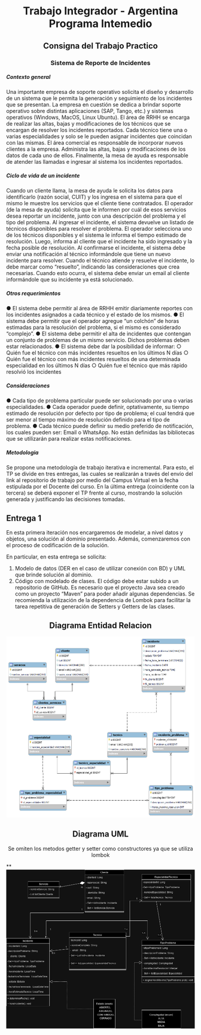 # <h1 align="center" >Trabajo Integrador - Argentina Programa Intemedio</h1>
<h2 align="center"> Consigna del Trabajo Practico </h2>
<h3 align="center">Sistema de Reporte de Incidentes</h3>
<h5>Contexto general</h5>
<p>Una importante empresa de soporte operativo solicita el diseño y desarrollo de un sistema que le permita la generación y seguimiento de los incidentes que se presentan.
La empresa en cuestión se dedica a brindar soporte operativo sobre distintas aplicaciones (SAP, Tango, etc.) y sistemas operativos (Windows, MacOS, Linux Ubuntu).
El área de RRHH se encarga de realizar las altas, bajas y modificaciones de los técnicos que se encargan de resolver los incidentes reportados.
Cada técnico tiene una o varias especialidades y solo se le pueden asignar incidentes que coincidan con las mismas.
El área comercial es responsable de incorporar nuevos clientes a la empresa. Administra las altas, bajas y modificaciones de los datos de cada uno de ellos.
Finalmente, la mesa de ayuda es responsable de atender las llamadas e ingresar al sistema los incidentes reportados.
</p>
<h5>Ciclo de vida de un incidente</h5>
<p>Cuando un cliente llama, la mesa de ayuda le solicita los datos para identificarlo (razón social, CUIT) y los ingresa en el sistema para que el mismo le muestre los servicios que el cliente tiene contratados.
El operador (de la mesa de ayuda) solicita que le informen por cuál de esos servicios desea reportar un incidente, junto con una descripción del problema y el tipo del problema.
Al ingresar el incidente, el sistema devuelve un listado de técnicos disponibles para resolver el problema. El operador selecciona uno de los técnicos disponibles y el sistema le informa el tiempo estimado de resolución. Luego, informa al cliente que el incidente ha sido ingresado y la fecha posible de resolución.
Al confirmarse el incidente, el sistema debe enviar una notificación al técnico informándole que tiene un nuevo incidente para resolver.
  Cuando el técnico atiende y resuelve el incidente, lo debe marcar como “resuelto”, indicando las consideraciones que crea necesarias. Cuando esto ocurra, el sistema debe enviar un email al cliente informándole que su incidente ya está solucionado.
</p>
<h5>Otros requerimientos</h5>
<p>  ●	El sistema debe permitir al área de RRHH emitir diariamente reportes con los incidentes asignados a cada técnico y el estado de los mismos.
●	El sistema debe permitir que el operador agregue “un colchón” de horas estimadas para la resolución del problema, si el mismo es considerado “complejo”.
●	El sistema debe permitir el alta de incidentes que contengan un conjunto de problemas de un mismo servicio. Dichos problemas deben estar relacionados.
●	El sistema debe dar la posibilidad de informar:
○	Quién fue el técnico con más incidentes resueltos en los últimos N días
○	Quién fue el técnico con más incidentes resueltos de una determinada especialidad en los últimos N días
○	Quién fue el técnico que más rápido resolvió los incidentes
</p>
<h5>Consideraciones</h5>
<p>●	Cada tipo de problema particular puede ser solucionado por una o varias especialidades.
●	Cada operador puede definir, optativamente, su tiempo estimado de resolución por defecto por tipo de problema; el cual tendrá que ser menor al tiempo máximo de resolución definido para el tipo de problema.
●	Cada técnico puede definir su medio preferido de notificación, los cuales pueden ser: Email o WhatsApp. No están definidas las bibliotecas que se utilizarán para realizar estas notificaciones.
</p>
<h5>Metodologia</h5>
<p>Se propone una metodología de trabajo iterativa e incremental. Para esto, el TP se divide en tres entregas, las cuales se realizarán a través del envío del link al repositorio de trabajo por medio del Campus Virtual en la fecha estipulada por el Docente del curso.
En la última entrega (coincidente con la tercera) se deberá exponer el TP frente al curso, mostrando la solución generada y justificando las decisiones tomadas.
</p>

<h2>Entrega 1</h2>
<p>En esta primera iteración nos encargaremos de modelar, a nivel datos y objetos, una solución al dominio presentado. Además, comenzaremos con el proceso de codificación de la solución.

En particular, en esta entrega se solicita:
1.	Modelo de datos (DER en el caso de utilizar conexión con BD) y UML que brinde solución al dominio.
2.	Código con modelado de clases. El código debe estar subido a un repositorio de GitHub.
Es necesario que el proyecto Java sea creado como un proyecto “Maven” para poder añadir algunas dependencias. Se recomienda la utilización de la dependencia de Lombok para facilitar la tarea repetitiva de generación de Setters y Getters de las clases.
</p>

**<h2 align="center" >Diagrama Entidad Relacion</h2>**
<img src="./DER-INCIDENTE-AP.png">

**<h2 align="center" >Diagrama UML</h2>**
<p  align="center"> Se omiten los metodos getter y setter como constructores ya que se utiliza lombok </p>
**
<img src= "./umlincidente.png"      >






